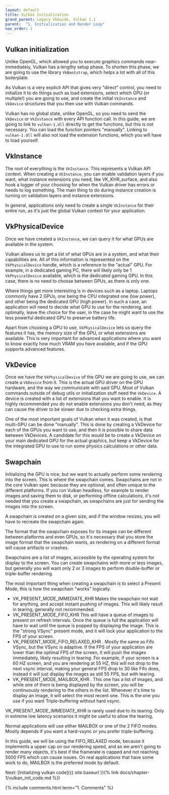 ```yaml
---
layout: default
title: Vulkan Initialization
grand_parent: Legacy VkGuide, Vulkan 1.1
parent:  "1. Initialization and Render Loop"
nav_order: 1
---
```



## Vulkan initialization
Unlike OpenGL, which allowed you to execute graphics commands near-immediately, Vulkan has a lengthy setup phase. To shorten this phase, we are going to use the library `VkBootstrap`, which helps a lot with all of this boilerplate.

As Vulkan is a very explicit API that gives very "direct" control, you need to initialize it to do things such as load extensions, select which GPU (or multiple!) you are going to use, and create the initial `VkInstance` and `VkDevice` structures that you then use with Vulkan commands.

Vulkan has no global state, unlike OpenGL, so you need to send the `VkDevice` or `VkInstance` with every API function call. In this guide, we are going to link to `vulkan-1.dll` directly to get the functions, but this is not necessary. You can load the function pointers "manually". Linking to `vulkan-1.dll` will also not load the extension functions, which you will have to load yourself.

## VkInstance
The root of everything is the `VkInstance`. This represents a Vulkan API context. When creating a `VkInstance`, you can enable validation layers if you want, what instance extensions you need, like VK_KHR_surface, and also hook a logger of your choosing for when the Vulkan driver has errors or needs to log something. The main thing to do during instance creation is turning on validation layers and instance extensions.

In general, applications only need to create a single `VkInstance` for their entire run, as it's just the global Vulkan context for your application.

## VkPhysicalDevice
Once we have created a `VkInstance`, we can query it for what GPUs are available in the system. 

Vulkan allows us to get a list of what GPUs are in a system, and what their capabilities are. All of this information is represented on the `VkPhysicalDevice` handle, which is a reference to the "actual" GPU. For example, in a dedicated gaming PC, there will likely only be 1 `VkPhysicalDevice` available, which is the dedicated gaming GPU. In this case, there is no need to choose between GPUs, as there is only one. 

Where things get more interesting is in devices such as a laptop. Laptops commonly have 2 GPUs, one being the CPU integrated one (low power), and other being the dedicated GPU (high power). In such a case, an application will need to decide what GPU to use for the rendering, and optimally, leave the choice for the user, in the case he might want to use the less powerful dedicated GPU to preserve battery life.

Apart from choosing a GPU to use, `VkPhysicalDevice` lets us query the features it has, the memory size of the GPU, or what extensions are available. This is very important for advanced applications where you want to know exactly how much VRAM you have available, and if the GPU supports advanced features. 

## VkDevice
Once we have the `VkPhysicalDevice` of the GPU we are going to use, we can create a `VkDevice` from it. This is the actual GPU driver on the GPU hardware, and the way we communicate with said GPU.
Most of Vulkan commands outside of debug utils or initialization stuff need the `VkDevice`. A device is created with a list of extensions that you want to enable. It is highly recommended you do not enable extensions you don't need, as they can cause the driver to be slower due to checking extra things. 

One of the most important goals of Vulkan when it was created, is that multi-GPU can be done "manually". This is done by creating a VkDevice for each of the GPUs you want to use, and then it is possible to share data between VkDevices. A candidate for this would be to create a VkDevice on your main dedicated GPU for the actual graphics, but keep a VkDevice for the integrated GPU to use to run some physics calculations or other data.

## Swapchain
Initializing the GPU is nice, but we want to actually perform some rendering into the screen. This is where the swapchain comes.
Swapchains are not in the core Vulkan spec because they are optional, and often unique to the different platforms. If you run Vulkan headless, for example to render images and saving them to disk, or performing offline calculations, it's not needed that you create a swapchain, as swapchains are just for sending the images into the screen.

A swapchain is created on a given size, and if the window resizes, you will have to recreate the swapchain again. 

The format that the swapchain exposes for its images can be different between platforms and even GPUs, so it's necessary that you store the image format that the swapchain wants, as rendering on a different format will cause artifacts or crashes.

Swapchains are a list of images, accessible by the operating system for display to the screen. You can create swapchains with more or less images, but generally you will want only 2 or 3 images to perform double-buffer or triple-buffer rendering.

The most important thing when creating a swapchain is to select a Present Mode, this is how the swapchain "works" logically.

- VK_PRESENT_MODE_IMMEDIATE_KHR Makes the swapchain not wait for anything, and accept instant pushing of images. This will likely result in tearing, generally not recommended.
- VK_PRESENT_MODE_FIFO_KHR This will have a queue of images to present on refresh intervals. Once the queue is full the application will have to wait until the queue is popped by displaying the image. This is the "strong VSync" present mode, and it will lock your application to the FPS of your screen.
- VK_PRESENT_MODE_FIFO_RELAXED_KHR . Mostly the same as Fifo VSync, but the VSync is adaptive. If the FPS of your application are lower than the optimal FPS of the screen, it will push the images immediately, likely resulting in tearing. For example, if your screen is a 60 HZ screen, and you are rendering at 55 HZ, this will not drop to the next vsync interval, making your general FPS drop to 30 like Fifo does, instead it will just display the images as still 55 FPS, but with tearing.
- VK_PRESENT_MODE_MAILBOX_KHR . This one has a list of images, and while one of them is being displayed by the screen, you will be continuously rendering to the others in the list. Whenever it's time to display an image, it will select the most recent one. This is the one you use if you want Triple-buffering without hard vsync.

VK_PRESENT_MODE_IMMEDIATE_KHR is rarely used due to its tearing. Only in extreme low latency scenarios it might be useful to allow the tearing.

Normal applications will use either MAILBOX or one of the 2 FIFO modes. Mostly depends if you want a hard-vsync or you prefer triple-buffering.

In this guide, we will be using the FIFO_RELAXED mode, because it implements a upper cap on our rendering speed, and as we aren't going to render many objects, it's best if the framerate is capped and not reaching 5000 FPS which can cause issues. On real applications that have some work to do, MAILBOX is the preferred mode by default.


Next: [Initializing vulkan code]({{ site.baseurl }}{% link docs/chapter-1/vulkan_init_code.md %})

{% include comments.html term="1. Comments" %}